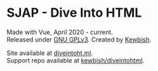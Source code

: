 # SJAP - Dive Into HTML
Made with Vue, April 2020 - current.  
Released under [GNU GPLv3](https://www.gnu.org/licenses/gpl-3.0.en.html). 
Created by [Kewbish](https://kewbish.github.io).  

Site available at [diveintoht.ml](https://diveintoht.ml).  
Support repo available at [kewbish/diveintohtml](https://github.com/kewbish/diveintohtml).
